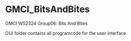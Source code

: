 # GMCI_BitsAndBites
GMCI WS2324 Group06: Bits And Bites

GUI folder contains all programcode for the user interface
